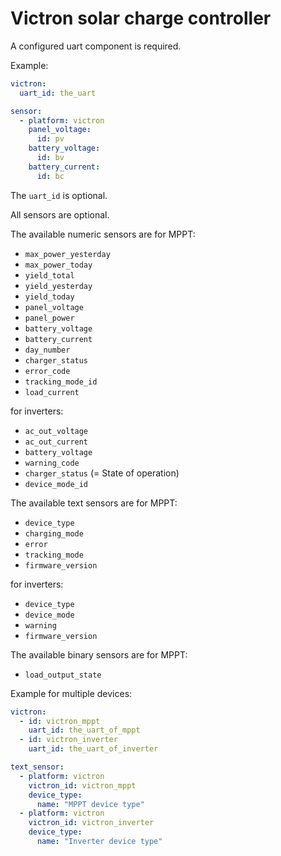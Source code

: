 # Victron solar charge controller

A configured uart component is required.

Example:
```yaml
victron:
  uart_id: the_uart

sensor:
  - platform: victron
    panel_voltage:
      id: pv
    battery_voltage:
      id: bv
    battery_current:
      id: bc
```

The `uart_id` is optional.

All sensors are optional.

The available numeric sensors are
for MPPT:
- `max_power_yesterday`
- `max_power_today`
- `yield_total`
- `yield_yesterday`
- `yield_today`
- `panel_voltage`
- `panel_power`
- `battery_voltage`
- `battery_current`
- `day_number`
- `charger_status`
- `error_code`
- `tracking_mode_id`
- `load_current`

for inverters:
- `ac_out_voltage`
- `ac_out_current`
- `battery_voltage`
- `warning_code`
- `charger_status` (= State of operation)
- `device_mode_id`


The available text sensors are
for MPPT:
- `device_type`
- `charging_mode`
- `error`
- `tracking_mode`
- `firmware_version`

for inverters:
- `device_type`
- `device_mode`
- `warning`
- `firmware_version`

The available binary sensors are
for MPPT:
- `load_output_state`


Example for multiple devices:
```yaml
victron:
  - id: victron_mppt
    uart_id: the_uart_of_mppt
  - id: victron_inverter
    uart_id: the_uart_of_inverter

text_sensor:
  - platform: victron
    victron_id: victron_mppt
    device_type:
      name: "MPPT device type"
  - platform: victron
    victron_id: victron_inverter
    device_type:
      name: "Inverter device type"
```
